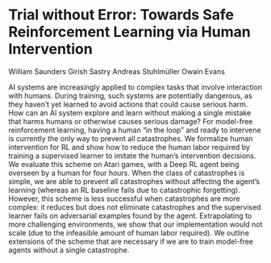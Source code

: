 # Trial without Error: Towards Safe Reinforcement Learning via Human Intervention

William Saunders
Girish Sastry
Andreas Stuhlmüller
Owain Evans

AI systems are increasingly applied to complex tasks that involve interaction
with humans. During training, such systems are potentially dangerous, as they
haven’t yet learned to avoid actions that could cause serious harm. How can an AI
system explore and learn without making a single mistake that harms humans or
otherwise causes serious damage? For model-free reinforcement learning, having a
human “in the loop” and ready to intervene is currently the only way to prevent all
catastrophes. We formalize human intervention for RL and show how to reduce
the human labor required by training a supervised learner to imitate the human’s
intervention decisions. We evaluate this scheme on Atari games, with a Deep RL
agent being overseen by a human for four hours. When the class of catastrophes
is simple, we are able to prevent all catastrophes without affecting the agent’s
learning (whereas an RL baseline fails due to catastrophic forgetting). However,
this scheme is less successful when catastrophes are more complex: it reduces
but does not eliminate catastrophes and the supervised learner fails on adversarial
examples found by the agent. Extrapolating to more challenging environments, we
show that our implementation would not scale (due to the infeasible amount of
human labor required). We outline extensions of the scheme that are necessary if
we are to train model-free agents without a single catastrophe.
